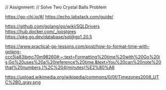 // Assignment:
// Solve Two Crystal Balls Problem

https://go-chi.io/#/
https://echo.labstack.com/guide/

https://github.com/golang/go/wiki/SQLDrivers
https://hub.docker.com/_/postgres
https://pkg.go.dev/database/sql@go1.20.5

https://www.practical-go-lessons.com/post/how-to-format-time-with-golang-ccc5ja83ibmc70m98260#:~:text=Formatting%20time%20with%20Go%20is,Go%20uses%20a%20reference%20time.&text=You%20can%20note%20that%20numbers,)%2C%204(minutes)%E2%80%A6

https://upload.wikimedia.org/wikipedia/commons/0/0f/Timezones2008_UTC%2B0_gray.png